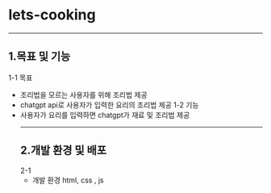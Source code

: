 # lets-cooking
_______________________
## 1.목표 및 기능
1-1  목표
* 조리법을 모르는 사용자를 위해 조리법 제공
* chatgpt api로 사용자가 입력한 요리의 조리법 제공
1-2 기능
* 사용자가 요리를 입력하면 chatgpt가 재료 및 조리법 제공
  _____________________
  ## 2.개발 환경 및 배포
  2-1
  * 개발 환경
    html, css , js
  
